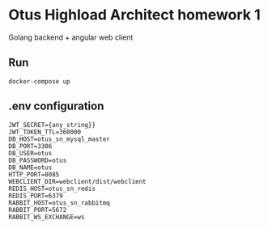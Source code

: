 # Otus Highload Architect homework 1

Golang backend + angular web client   

## Run

    docker-compose up

## .env configuration

    JWT_SECRET={any_string}}
    JWT_TOKEN_TTL=360000
    DB_HOST=otus_sn_mysql_master
    DB_PORT=3306
    DB_USER=otus
    DB_PASSWORD=otus
    DB_NAME=otus
    HTTP_PORT=8085
    WEBCLIENT_DIR=webclient/dist/webclient
    REDIS_HOST=otus_sn_redis
    REDIS_PORT=6379
    RABBIT_HOST=otus_sn_rabbitmq
    RABBIT_PORT=5672
    RABBIT_WS_EXCHANGE=ws